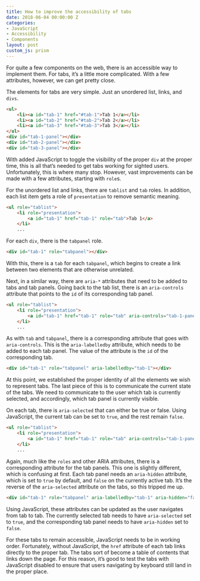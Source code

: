 ```yaml
---
title: How to improve the accessibility of tabs
date: 2018-06-04 00:00:00 Z
categories:
- JavaScript
- Accessibility
- Components
layout: post
custom_js: prism
---
```


For quite a few components on the web, there is an accessible way to implement them. For tabs, it’s a little more complicated. With a few attributes, however, we can get pretty close.

The elements for tabs are very simple. Just an unordered list, links, and `divs`.

```html
<ul>
	<li><a id="tab-1" href="#tab-1">Tab 1</a></li>
	<li><a id="tab-2" href="#tab-2">Tab 2</a></li>
	<li><a id="tab-3" href="#tab-3">Tab 3</a></li>
</ul>
<div id="tab-1-panel"></div>
<div id="tab-2-panel"></div>
<div id="tab-3-panel"></div>
```

With added JavaScript to toggle the visibility of the proper `div` at the proper time, this is all that’s needed to get tabs working for sighted users. Unfortunately, this is where many stop. However, vast improvements can be made with a few attributes, starting with `role`s.

For the unordered list and links, there are `tablist` and `tab` roles. In addition, each list item gets a role of `presentation` to remove semantic meaning.

```html
<ul role="tablist">
	<li role="presentation">
		<a id="tab-1" href="tab-1" role="tab">Tab 1</a>
	</li>
	...
```

For each `div`, there is the `tabpanel` role.

```html
<div id="tab-1" role="tabpanel"></div>
```

With this, there is a `tab` for each `tabpanel`, which begins to create a link between two elements that are otherwise unrelated.

Next, in a similar way, there are `aria-*` attributes that need to be added to tabs and tab panels. Going back to the tab list, there is an `aria-controls` attribute that points to the `id` of its corresponding tab panel.

```html
<ul role="tablist">
	<li role="presentation">
		<a id="tab-1" href="tab-1" role="tab" aria-controls="tab-1-panel">Tab 1</a>
	</li>
	...
```

As with `tab` and `tabpanel`, there is a corresponding attribute that goes with `aria-controls`. This is the `aria-labelledby` attribute, which needs to be added to each tab panel. The value of the attribute is the `id` of the corresponding tab.

```html
<div id="tab-1" role="tabpanel" aria-labelledby="tab-1"></div>
```

At this point, we established the proper identity of all the elements we wish to represent tabs. The last piece of this is to communicate the current state of the tabs. We need to communicate to the user which tab is currently selected, and accordingly, which tab panel is currently visible.

On each tab, there is `aria-selected` that can either be true or false. Using JavaScript, the current tab can be set to `true`, and the rest remain `false`.

```html
<ul role="tablist">
	<li role="presentation">
		<a id="tab-1" href="tab-1" role="tab" aria-controls="tab-1-panel" aria-selected="true">Tab 1</a>
	</li>
	...
```

Again, much like the `roles` and other ARIA attributes, there is a corresponding attribute for the tab panels. This one is slightly different, which is confusing at first. Each tab panel needs an `aria-hidden` attribute, which is set to `true` by default, and `false` on the currently active tab. It’s the reverse of the `aria-selected` attribute on the tabs, so this tripped me up.

```html
<div id="tab-1" role="tabpanel" aria-labelledby="tab-1" aria-hidden="false"></div>
```

Using JavaScript, these attributes can be updated as the user navigates from tab to tab. The currently selected tab needs to have `aria-selected` set to `true`, and the corresponding tab panel needs to have `aria-hidden` set to `false`.

For these tabs to remain accessible, JavaScript needs to be in working order. Fortunately, without JavaScript, the `href` attribute of each tab links directly to the proper tab. The tabs sort of become a table of contents that links down the page. For this reason, it’s good to test the tabs with JavaScript disabled to ensure that users navigating by keyboard still land in the proper place.
